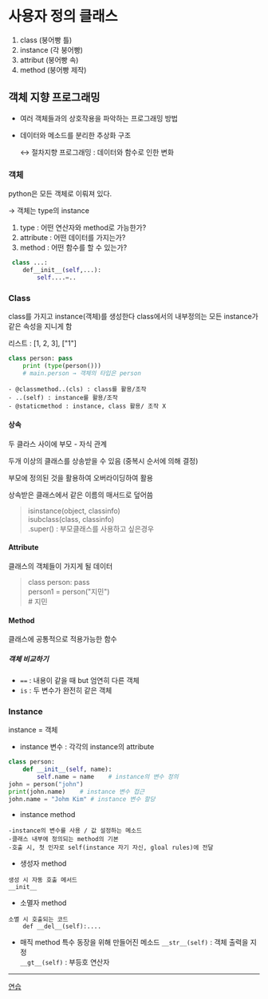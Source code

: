 # 사용자 정의 클래스
1. class (붕어빵 틀)
2. instance (각 붕어빵)
3. attribut (붕어빵 속)
4. method   (붕어빵 제작)


## 객체 지향 프로그래밍
- 여러 객체들과의 상호작용을 파악하는 프로그래밍 방법
- 데이터와 메소드를 분리한 추상화 구조
    
    ↔ 절차지향 프로그래밍 : 데이터와 함수로 인한 변화


### 객체 
python은 모든 객체로 이뤄져 있다.

→ 객체는 type의 instance

1. type : 어떤 연산자와 method로 가능한가?
2. attribute : 어떤 데이터를 가지는가?
3. method : 어떤 함수를 할 수 있는가?

```python
 class ...:    
    def__init__(self,...):   
        self....=..
```

### Class 
class를 가지고 instance(객체)를 생성한다
class에서의 내부정의는 모든 instance가 같은 속성을 지니게 함

리스트 : [1, 2, 3], ["1"]
```python
class person: pass      
    print (type(person()))  
    # main.person → 객체의 타입은 person
```
```
- @classmethod..(cls) : class를 활용/조작
- ..(self) : instance를 활용/조작
- @staticmethod : instance, class 활용/ 조작 X
```
#### 상속
두 클라스 사이에 부모 - 자식 관계

두개 이상의 클래스를 상송받을 수 있음 (중복시 순서에 의해 결정)

부모에 정의된 것을 활용하여 오버라이딩하여 활용

상속받은 클래스에서 같은 이름의 매서드로 덮어씀
> isinstance(object, classinfo)     
isubclass(class, classinfo)    
.super() : 부모클래스를 사용하고 싶은경우

#### Attribute
클래스의 객체들이 가지게 될 데이터
>class person:  pass  
    person1 = person("지민")    
    # 지민

#### Method
클래스에 공통적으로 적용가능한 함수

##### 객체 비교하기
- `==` : 내용이 같을 때 but 엄연히 다른 객체
- `is` : 두 변수가 완전히 같은 객체

### Instance
instance = 객체

- instance 변수 : 각각의 instance의 attribute
```python
class person:    
    def __init__(self, name):   
        self.name = name    # instance의 변수 정의  
john = person("john")   
print(john.name)    # instance 변수 접근    
john.name = "Johm Kim" # instance 변수 할당
```

- instance method 
```   
-instance의 변수를 사용 / 값 설정하는 메소드 
-클래스 내부에 정의되는 method의 기본
-호출 시, 첫 인자로 self(instance 자기 자신, gloal rules)에 전달
```
- 생성자 method
```
생성 시 자동 호출 메서드
__init__
```

- 소멸자 method
```
소멸 시 호출되는 코드
    def __del__(self):....
```

- 매직 method
특수 동장을 위해 만들어진 메소드 
`__str__(self)` : 객체 출력을 지정    
`__gt__(self)` : 부등호 연산자
---
[연습](실습/%EC%97%B0%EC%8A%B5_2.py)